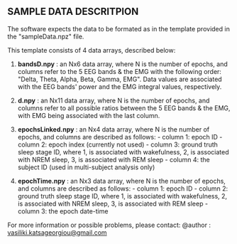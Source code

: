 ## SAMPLE DATA DESCRITPION

The software expects the data to be formated as in the template 
provided in the "sampleData.npz" file.

This template consists of 4 data arrays, described below:

1. **bandsD.npy**       : an Nx6 data array, where N is the number of
                      epochs, and columns refer to the 5 EEG bands 
                      & the EMG with the following order:
                      "Delta, Theta, Alpha, Beta, Gamma, EMG".
                      Data values are associated with the EEG bands'
                      power and the EMG integral values, respectively.

2. **d.npy**            : an Nx11 data array, where N is the number of
                      epochs, and columns refer to all possible ratios 
                      between the 5 EEG bands & the EMG, with EMG being
                      associated with the last column.

3. **epochsLinked.npy** : an Nx4 data array, where N is the number of
                      epochs, and columns are described as follows:
                      - column 1: epoch ID
                      - column 2: epoch index (currently not used)
                      - column 3: ground truth sleep stage ID, where
                                  1, is associated with wakefulness,
                                  2, is associated with NREM sleep,
                                  3, is associated with REM sleep
                      - column 4: the subject ID (used in multi-subject
                                  analysis only)

4. **epochTime.npy**    : an Nx3 data array, where N is the number of
                      epochs, and columns are described as follows:
                      - column 1: epoch ID
                      - column 2: ground truth sleep stage ID, where
                                  1, is associated with wakefulness,
                                  2, is associated with NREM sleep,
                                  3, is associated with REM sleep
                      - column 3: the epoch date-time

For more information or possible problems, please contact:
@author : vasiliki.katsageorgiou@gmail.com
    
